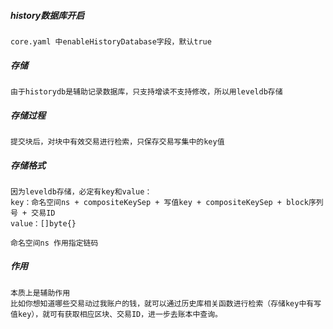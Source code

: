 ##### history数据库开启

```
core.yaml 中enableHistoryDatabase字段，默认true
```

##### 存储
```
由于historydb是辅助记录数据库，只支持增读不支持修改，所以用leveldb存储
```

##### 存储过程
```
提交块后，对块中有效交易进行检索，只保存交易写集中的key值
```

##### 存储格式


```
因为leveldb存储，必定有key和value：
key：命名空间ns + compositeKeySep + 写值key + compositeKeySep + block序列号 + 交易ID
value：[]byte{}

命名空间ns 作用指定链码
```

##### 作用
```
本质上是辅助作用
比如你想知道哪些交易动过我账户的钱，就可以通过历史库相关函数进行检索（存储key中有写值key），就可有获取相应区块、交易ID，进一步去账本中查询。
```

